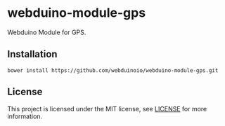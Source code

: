 # webduino-module-gps

Webduino Module for GPS.

## Installation

```shell
bower install https://github.com/webduinoio/webduino-module-gps.git
```

## License

This project is licensed under the MIT license, see [LICENSE](LICENSE) for more information.
